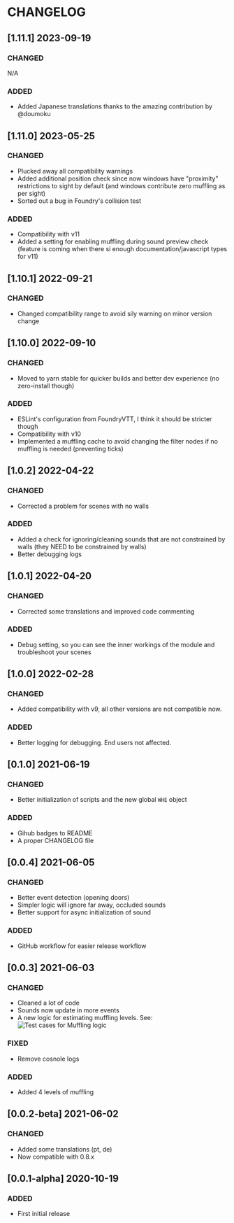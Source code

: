 # CHANGELOG

## [1.11.1] 2023-09-19

### CHANGED

N/A

### ADDED

-  Added Japanese translations thanks to the amazing contribution by @doumoku 

## [1.11.0] 2023-05-25

### CHANGED

-   Plucked away all compatibility warnings
-   Added additional position check since now windows have "proximity" restrictions to sight by default (and windows contribute zero muffling as per sight)
-   Sorted out a bug in Foundry's collision test

### ADDED

- Compatibility with v11
- Added a setting for enabling muffling during sound preview check (feature is coming when there si enough documentation/javascript types for v11)


## [1.10.1] 2022-09-21

### CHANGED

-   Changed compatibility range to avoid sily warning on minor version change

## [1.10.0] 2022-09-10

### CHANGED

-   Moved to yarn stable for quicker builds and better dev experience (no zero-install though)

### ADDED

- ESLint's configuration from FoundryVTT, I think it should be stricter though
- Compatibility with v10
- Implemented a muffling cache to avoid changing the filter nodes if no muffling is needed (preventing ticks)

## [1.0.2] 2022-04-22

### CHANGED

-   Corrected a problem for scenes with no walls

### ADDED

-   Added a check for ignoring/cleaning sounds that are not constrained by walls (they NEED to be constrained by walls)
-   Better debugging logs

## [1.0.1] 2022-04-20

### CHANGED

-   Corrected some translations and improved code commenting

### ADDED

-   Debug setting, so you can see the inner workings of the module and troubleshoot your scenes

## [1.0.0] 2022-02-28

### CHANGED

-   Added compatibility with v9, all other versions are not compatible now.

### ADDED

-   Better logging for debugging. End users not affected.

## [0.1.0] 2021-06-19

### CHANGED

-   Better initialization of scripts and the new global `WHE` object

### ADDED

-   Gihub badges to README
-   A proper CHANGELOG file

## [0.0.4] 2021-06-05

### CHANGED

-   Better event detection (opening doors)
-   Simpler logic will ignore far away, occluded sounds
-   Better support for async initialization of sound

### ADDED

-   GitHub workflow for easier release workflow

## [0.0.3] 2021-06-03

### CHANGED

-   Cleaned a lot of code
-   Sounds now update in more events
-   A new logic for estimating muffling levels. See:
    ![Test cases for Muffling logic](https://raw.githubusercontent.com/SebaSOFT/walls-have-ears/develop/mufflingLogic.jpg)

### FIXED

-   Remove cosnole logs

### ADDED

-   Added 4 levels of muffling

## [0.0.2-beta] 2021-06-02

### CHANGED

-   Added some translations (pt, de)
-   Now compatible with 0.8.x

## [0.0.1-alpha] 2020-10-19

### ADDED

-   First initial release
